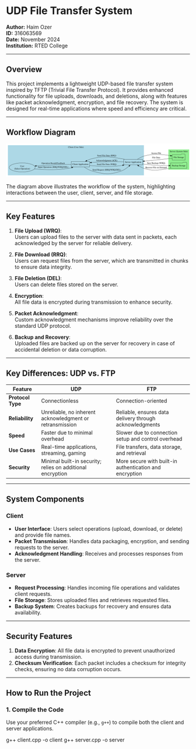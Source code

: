 # UDP File Transfer System  
**Author:** Haim Ozer  
**ID:** 316063569  
**Date:** November 2024  
**Institution:** RTED College  

---

## Overview  
This project implements a lightweight UDP-based file transfer system inspired by TFTP (Trivial File Transfer Protocol). It provides enhanced functionality for file uploads, downloads, and deletions, along with features like packet acknowledgment, encryption, and file recovery. The system is designed for real-time applications where speed and efficiency are critical.

---

## Workflow Diagram  

![Workflow Diagram](docs/workflow.svg)

The diagram above illustrates the workflow of the system, highlighting interactions between the user, client, server, and file storage.

---

## Key Features  

1. **File Upload (WRQ)**:  
   Users can upload files to the server with data sent in packets, each acknowledged by the server for reliable delivery.  

2. **File Download (RRQ)**:  
   Users can request files from the server, which are transmitted in chunks to ensure data integrity.  

3. **File Deletion (DEL)**:  
   Users can delete files stored on the server.  

4. **Encryption**:  
   All file data is encrypted during transmission to enhance security.  

5. **Packet Acknowledgment**:  
   Custom acknowledgment mechanisms improve reliability over the standard UDP protocol.  

6. **Backup and Recovery**:  
   Uploaded files are backed up on the server for recovery in case of accidental deletion or data corruption.

---

## Key Differences: UDP vs. FTP  

| **Feature**               | **UDP**                                                        | **FTP**                                                      |
|---------------------------|----------------------------------------------------------------|-------------------------------------------------------------|
| **Protocol Type**         | Connectionless                                                | Connection-oriented                                         |
| **Reliability**           | Unreliable, no inherent acknowledgment or retransmission      | Reliable, ensures data delivery through acknowledgments     |
| **Speed**                 | Faster due to minimal overhead                                | Slower due to connection setup and control overhead         |
| **Use Cases**             | Real-time applications, streaming, gaming                    | File transfers, data storage, and retrieval                 |
| **Security**              | Minimal built-in security; relies on additional encryption    | More secure with built-in authentication and encryption     |

---

## System Components  

### Client
- **User Interface**: Users select operations (upload, download, or delete) and provide file names.  
- **Packet Transmission**: Handles data packaging, encryption, and sending requests to the server.  
- **Acknowledgment Handling**: Receives and processes responses from the server.  

### Server
- **Request Processing**: Handles incoming file operations and validates client requests.  
- **File Storage**: Stores uploaded files and retrieves requested files.  
- **Backup System**: Creates backups for recovery and ensures data availability.  

---

## Security Features  

1. **Data Encryption**: All file data is encrypted to prevent unauthorized access during transmission.  
2. **Checksum Verification**: Each packet includes a checksum for integrity checks, ensuring no data corruption occurs.  

---

## How to Run the Project  

### 1. Compile the Code  
Use your preferred C++ compiler (e.g., `g++`) to compile both the client and server applications.  

g++ client.cpp -o client
g++ server.cpp -o server
